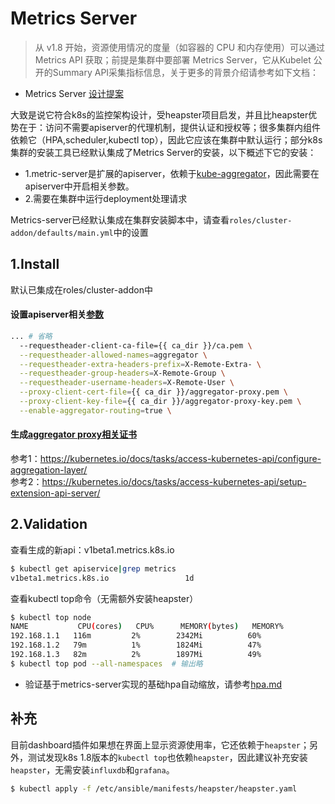 # Metrics Server

> 从 v1.8 开始，资源使用情况的度量（如容器的 CPU 和内存使用）可以通过 Metrics API 获取；前提是集群中要部署 Metrics Server，它从Kubelet 公开的Summary API采集指标信息，关于更多的背景介绍请参考如下文档：  

- Metrics Server [设计提案](https://github.com/kubernetes/community/blob/master/contributors/design-proposals/instrumentation/metrics-server.md)

大致是说它符合k8s的监控架构设计，受heapster项目启发，并且比heapster优势在于：访问不需要apiserver的代理机制，提供认证和授权等；很多集群内组件依赖它（HPA,scheduler,kubectl top），因此它应该在集群中默认运行；部分k8s集群的安装工具已经默认集成了Metrics Server的安装，以下概述下它的安装：

- 1.metric-server是扩展的apiserver，依赖于[kube-aggregator](https://github.com/kubernetes/kube-aggregator)，因此需要在apiserver中开启相关参数。
- 2.需要在集群中运行deployment处理请求

Metrics-server已经默认集成在集群安装脚本中，请查看`roles/cluster-addon/defaults/main.yml`中的设置

## 1.Install

默认已集成在roles/cluster-addon中

#### 设置apiserver相关[参数](../../roles/kube-master/templates/kube-apiserver.service.j2)

``` bash
... # 省略
  --requestheader-client-ca-file={{ ca_dir }}/ca.pem \
  --requestheader-allowed-names=aggregator \
  --requestheader-extra-headers-prefix=X-Remote-Extra- \
  --requestheader-group-headers=X-Remote-Group \
  --requestheader-username-headers=X-Remote-User \
  --proxy-client-cert-file={{ ca_dir }}/aggregator-proxy.pem \
  --proxy-client-key-file={{ ca_dir }}/aggregator-proxy-key.pem \
  --enable-aggregator-routing=true \
```
#### 生成[aggregator proxy相关证书](../../roles/kube-master/tasks/main.yml)

参考1：https://kubernetes.io/docs/tasks/access-kubernetes-api/configure-aggregation-layer/  
参考2：https://kubernetes.io/docs/tasks/access-kubernetes-api/setup-extension-api-server/

## 2.Validation

查看生成的新api：v1beta1.metrics.k8s.io

``` bash
$ kubectl get apiservice|grep metrics
v1beta1.metrics.k8s.io                 1d
```

查看kubectl top命令（无需额外安装heapster）

``` bash
$ kubectl top node
NAME           CPU(cores)   CPU%      MEMORY(bytes)   MEMORY%   
192.168.1.1   116m         2%        2342Mi          60%       
192.168.1.2   79m          1%        1824Mi          47%       
192.168.1.3   82m          2%        1897Mi          49%  
$ kubectl top pod --all-namespaces 	# 输出略
```

- 验证基于metrics-server实现的基础hpa自动缩放，请参考[hpa.md](hpa.md)

## 补充

目前dashboard插件如果想在界面上显示资源使用率，它还依赖于`heapster`；另外，测试发现k8s 1.8版本的`kubectl top`也依赖`heapster`，因此建议补充安装`heapster`，无需安装`influxdb`和`grafana`。

``` bash
$ kubectl apply -f /etc/ansible/manifests/heapster/heapster.yaml
```
